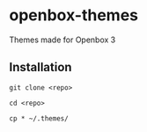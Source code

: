 # openbox-themes
Themes made for Openbox 3

## Installation
`git clone <repo>`

`cd <repo>`

`cp * ~/.themes/`
